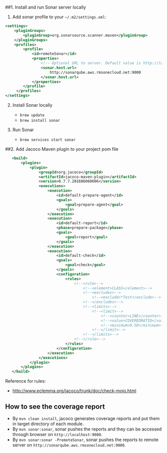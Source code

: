 ##1. Install and run Sonar server locally

1) Add sonar profile to your `~/.m2/settings.xml`:
```xml
<settings>
    <pluginGroups>
        <pluginGroup>org.sonarsource.scanner.maven</pluginGroup>
    </pluginGroups>
    <profiles>
        <profile>
            <id>remoteSonar</id>
            <properties>
                <!-- Optional URL to server. Default value is http://localhost:9000 -->
                <sonar.host.url>
                    http://sonarqube.aws.rmsonecloud.net:9000
                </sonar.host.url>
            </properties>
        </profile>
     </profiles>
</settings>
```

2) Install Sonar locally
    - `brew update`
    - `brew install sonar`

3) Run Sonar
    - `brew services start sonar`

##2. Add Jacoco Maven plugin to your project pom file
 ```xml
    <build>
        <plugins>
            <plugin>
                <groupId>org.jacoco</groupId>
                <artifactId>jacoco-maven-plugin</artifactId>
                <version>0.7.7.201606060606</version>
                <executions>
                    <execution>
                        <id>default-prepare-agent</id>
                        <goals>
                            <goal>prepare-agent</goal>
                        </goals>
                    </execution>
                    <execution>
                        <id>default-report</id>
                        <phase>prepare-package</phase>
                        <goals>
                            <goal>report</goal>
                        </goals>
                    </execution>
                    <execution>
                        <id>default-check</id>
                        <goals>
                            <goal>check</goal>
                        </goals>
                        <configuration>
                            <rules>
                                <!--<rule>-->
                                    <!--<element>CLASS</element>-->
                                    <!--<excludes>-->
                                        <!--<exclude>*Test</exclude>-->
                                    <!--</excludes>-->
                                    <!--<limits>-->
                                        <!--<limit>-->
                                            <!--<counter>LINE</counter>-->
                                            <!--<value>COVEREDRATIO</value>-->
                                            <!--<minimum>0.50</minimum>-->
                                        <!--</limit>-->
                                    <!--</limits>-->
                                <!--</rule>-->
                            </rules>
                        </configuration>
                    </execution>
                </executions>
            </plugin>
        </plugins>
    </build> 
 ```
 
Reference for rules:
 - http://www.eclemma.org/jacoco/trunk/doc/check-mojo.html
 

## How to see the coverage report
- By `mvn clean install`, jacoco generates coverage reports and put them in target directory of each module.
- By `mvn sonar:sonar`, sonar pushes the reports and they can be accessed through browser on `http://localhost:9000`.
- By `mvn sonar:sonar -PremoteSonar`, sonar pushes the reports to remote server on `http://sonarqube.aws.rmsonecloud.net:9000`.
